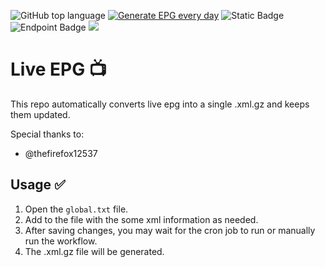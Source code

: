 ![GitHub top language](https://img.shields.io/github/languages/top/didikc/EPG?color=yellow)
[![Generate EPG every day](https://github.com/didikc/EPG/actions/workflows/main.yml/badge.svg)](https://github.com/didikc/EPG/actions/workflows/main.yml)
![Static Badge](https://img.shields.io/badge/Live-EPG-blue?labelColor=black)
![Endpoint Badge](https://img.shields.io/endpoint?url=https%3A%2F%2Fhits.dwyl.com%2Fdidikc%2FEPG.json&color=orange)
![](https://komarev.com/ghpvc/?username=didikc&color=lightgrey)

# Live EPG 📺
This repo automatically converts live epg into a single .xml.gz and keeps them updated. 

Special thanks to:
- @thefirefox12537

## Usage ✅
1. Open the `global.txt` file.
2. Add to the file with the some xml information as needed.
3. After saving changes, you may wait for the cron job to run or manually run the workflow.
4. The .xml.gz file will be generated.
